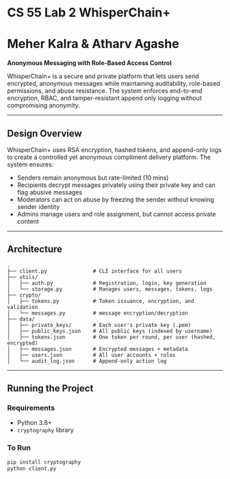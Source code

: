 # CS 55 Lab 2 WhisperChain+
# Meher Kalra & Atharv Agashe

**Anonymous Messaging with Role-Based Access Control**

WhisperChain+ is a secure and private platform that lets users send encrypted, anonymous messages while maintaining auditability, role-based permissions, and abuse resistance. The system enforces end-to-end encryption, RBAC, and tamper-resistant append only logging without compromising anonymity.

---

## Design Overview

WhisperChain+ uses RSA encryption, hashed tokens, and append-only logs to create a controlled yet anonymous compliment delivery platform. The system ensures:

- Senders remain anonymous but rate-limited (10 mins)
- Recipients decrypt messages privately using their private key and can flag abusive messages
- Moderators can act on abuse by freezing the sender without knowing sender identity
- Admins manage users and role assignment, but cannot access private content

---

## Architecture

```
.
├── client.py               # CLI interface for all users
├── utils/
│   ├── auth.py             # Registration, login, key generation
│   └── storage.py          # Manages users, messages, tokens, logs
├── crypto/
│   ├── tokens.py           # Token issuance, encryption, and validation
│   └── messages.py         # message encryption/decryption
├── data/
│   ├── private_keys/       # Each user's private key (.pem)
│   ├── public_keys.json    # All public keys (indexed by username)
│   ├── tokens.json         # One token per round, per user (hashed, encrypted)
│   ├── messages.json       # Encrypted messages + metadata
│   ├── users.json          # All user accounts + roles
│   └── audit_log.json      # Append-only action log
```

---

## Running the Project

### Requirements
- Python 3.8+
- `cryptography` library

### To Run
```bash
pip install cryptography
python client.py
```
